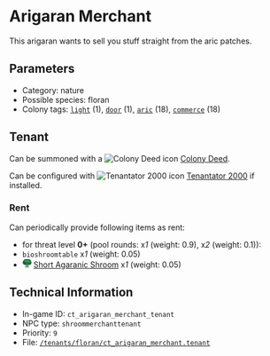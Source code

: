 # Arigaran Merchant

This arigaran wants to sell you stuff straight from the aric patches.

## Parameters

- Category: nature
- Possible species: floran
- Colony tags: [`light`](https://ceterai.github.io/MyEnternia/Wiki/Tags/Light) (1), [`door`](https://ceterai.github.io/MyEnternia/Wiki/Tags/Door) (1), [`aric`](https://ceterai.github.io/MyEnternia/Wiki/Tags/Aric) (18), [`commerce`](https://ceterai.github.io/MyEnternia/Wiki/Tags/Commerce) (18)

## Tenant

Can be summoned with a <img src="https://starbounder.org/mediawiki/images/9/93/Colony_Deed.gif" alt="Colony Deed icon" width="9.6" height="15"/> [Colony Deed](https://starbounder.org/Colony_Deed).

Can be configured with <img src="https://steamuserimages-a.akamaihd.net/ugc/920304477977773128/D47BB0FD18E520B722C013CEDE14AC017779D44C/" alt="Tenantator 2000 icon" width="16" height="16"/> [Tenantator 2000](https://steamcommunity.com/sharedfiles/filedetails/?id=1405753979) if installed.

### Rent

Can periodically provide following items as rent:

- for threat level **0+** (pool rounds: x*1* (weight: 0.9), x*2* (weight: 0.1)):
- `bioshroomtable` x*1* (weight: 0.05)
- <img src="https://raw.githubusercontent.com/Ceterai/Enternia/main/objects/biome/alterash_prime/shrooms/agaranic/ct_agaranic5.png" alt="Short Agaranic Shroom icon" loading="lazy" width="auto" height="16px"/> [Short Agaranic Shroom](https://ceterai.github.io/MyEnternia/Wiki/ShortAgaranicShroom) x*1* (weight: 0.05)

## Technical Information

- In-game ID: `ct_arigaran_merchant_tenant`
- NPC type: `shroommerchanttenant`
- Priority: `9`
- File: [`/tenants/floran/ct_arigaran_merchant.tenant`](https://github.com/Ceterai/Enternia/blob/main/tenants/floran/ct_arigaran_merchant.tenant)
